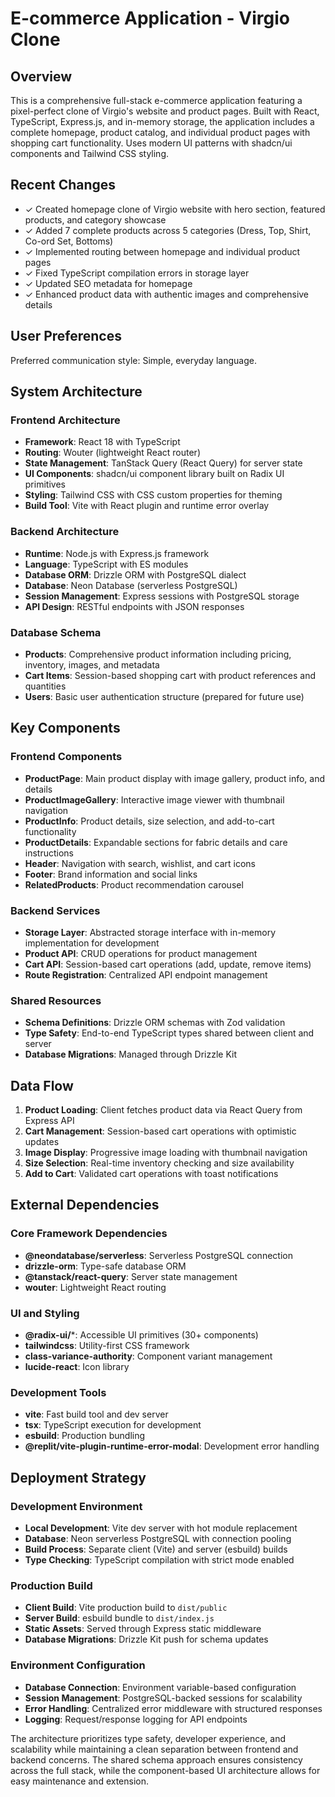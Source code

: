 # E-commerce Application - Virgio Clone

## Overview

This is a comprehensive full-stack e-commerce application featuring a pixel-perfect clone of Virgio's website and product pages. Built with React, TypeScript, Express.js, and in-memory storage, the application includes a complete homepage, product catalog, and individual product pages with shopping cart functionality. Uses modern UI patterns with shadcn/ui components and Tailwind CSS styling.

## Recent Changes

- ✓ Created homepage clone of Virgio website with hero section, featured products, and category showcase
- ✓ Added 7 complete products across 5 categories (Dress, Top, Shirt, Co-ord Set, Bottoms)
- ✓ Implemented routing between homepage and individual product pages
- ✓ Fixed TypeScript compilation errors in storage layer
- ✓ Updated SEO metadata for homepage
- ✓ Enhanced product data with authentic images and comprehensive details

## User Preferences

Preferred communication style: Simple, everyday language.

## System Architecture

### Frontend Architecture
- **Framework**: React 18 with TypeScript
- **Routing**: Wouter (lightweight React router)
- **State Management**: TanStack Query (React Query) for server state
- **UI Components**: shadcn/ui component library built on Radix UI primitives
- **Styling**: Tailwind CSS with CSS custom properties for theming
- **Build Tool**: Vite with React plugin and runtime error overlay

### Backend Architecture
- **Runtime**: Node.js with Express.js framework
- **Language**: TypeScript with ES modules
- **Database ORM**: Drizzle ORM with PostgreSQL dialect
- **Database**: Neon Database (serverless PostgreSQL)
- **Session Management**: Express sessions with PostgreSQL storage
- **API Design**: RESTful endpoints with JSON responses

### Database Schema
- **Products**: Comprehensive product information including pricing, inventory, images, and metadata
- **Cart Items**: Session-based shopping cart with product references and quantities
- **Users**: Basic user authentication structure (prepared for future use)

## Key Components

### Frontend Components
- **ProductPage**: Main product display with image gallery, product info, and details
- **ProductImageGallery**: Interactive image viewer with thumbnail navigation
- **ProductInfo**: Product details, size selection, and add-to-cart functionality
- **ProductDetails**: Expandable sections for fabric details and care instructions
- **Header**: Navigation with search, wishlist, and cart icons
- **Footer**: Brand information and social links
- **RelatedProducts**: Product recommendation carousel

### Backend Services
- **Storage Layer**: Abstracted storage interface with in-memory implementation for development
- **Product API**: CRUD operations for product management
- **Cart API**: Session-based cart operations (add, update, remove items)
- **Route Registration**: Centralized API endpoint management

### Shared Resources
- **Schema Definitions**: Drizzle ORM schemas with Zod validation
- **Type Safety**: End-to-end TypeScript types shared between client and server
- **Database Migrations**: Managed through Drizzle Kit

## Data Flow

1. **Product Loading**: Client fetches product data via React Query from Express API
2. **Cart Management**: Session-based cart operations with optimistic updates
3. **Image Display**: Progressive image loading with thumbnail navigation
4. **Size Selection**: Real-time inventory checking and size availability
5. **Add to Cart**: Validated cart operations with toast notifications

## External Dependencies

### Core Framework Dependencies
- **@neondatabase/serverless**: Serverless PostgreSQL connection
- **drizzle-orm**: Type-safe database ORM
- **@tanstack/react-query**: Server state management
- **wouter**: Lightweight React routing

### UI and Styling
- **@radix-ui/***: Accessible UI primitives (30+ components)
- **tailwindcss**: Utility-first CSS framework
- **class-variance-authority**: Component variant management
- **lucide-react**: Icon library

### Development Tools
- **vite**: Fast build tool and dev server
- **tsx**: TypeScript execution for development
- **esbuild**: Production bundling
- **@replit/vite-plugin-runtime-error-modal**: Development error handling

## Deployment Strategy

### Development Environment
- **Local Development**: Vite dev server with hot module replacement
- **Database**: Neon serverless PostgreSQL with connection pooling
- **Build Process**: Separate client (Vite) and server (esbuild) builds
- **Type Checking**: TypeScript compilation with strict mode enabled

### Production Build
- **Client Build**: Vite production build to `dist/public`
- **Server Build**: esbuild bundle to `dist/index.js`
- **Static Assets**: Served through Express static middleware
- **Database Migrations**: Drizzle Kit push for schema updates

### Environment Configuration
- **Database Connection**: Environment variable-based configuration
- **Session Management**: PostgreSQL-backed sessions for scalability
- **Error Handling**: Centralized error middleware with structured responses
- **Logging**: Request/response logging for API endpoints

The architecture prioritizes type safety, developer experience, and scalability while maintaining a clean separation between frontend and backend concerns. The shared schema approach ensures consistency across the full stack, while the component-based UI architecture allows for easy maintenance and extension.